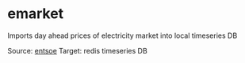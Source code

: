 # emarket

Imports day ahead prices of electricity market into local timeseries DB

Source: [entsoe](https://transparency.entsoe.eu/content/static_content/Static%20content/web%20api/Guide.html#_request_methods)
Target: redis timeseries DB
